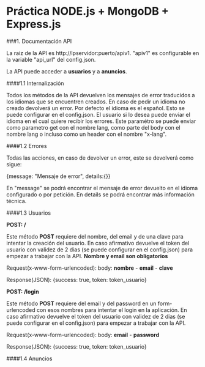 # Práctica NODE.js + MongoDB + Express.js

###1. Documentación API

La raiz de la API es http://ipservidor:puerto/apiv1. "apiv1" es configurable en la variable "api_url" del config.json.

La API puede acceder a **usuarios** y a **anuncios**.

####1.1 Internalización

Todos los métodos de la API devuelven los mensajes de error traducidos a los idiomas que se encuentren creados. En caso de pedir un idioma no creado devolverá un error. Por defecto el idioma es el español. Esto se puede configurar en el config.json.
El usuario si lo desea puede enviar el idioma en el cual quiere recibir los errores. Este paramétro se puede enviar como parametro get con el nombre lang, como parte del body con el nombre lang o incluso como un header con el nombre "x-lang".

####1.2 Errores

Todas las acciones, en caso de devolver un error, este se devolverá como sigue:

{message: "Mensaje de error", details:{}}

En "message" se podrá encontrar el mensaje de error devuelto en el idioma configurado o por petición. En details se podrá encontrar más información técnica.

####1.3 Usuarios

**POST: /** 

Este método **POST** requiere del nombre, del email y de una clave para intentar la creación del usuario. En caso afirmativo devuelve el token del usuario con validez de 2 dias (se puede configurar en el config.json) para empezar a trabajar con la API. **Nombre y email son obligatorios**
	
Request(x-www-form-urlencoded): body: **nombre** - **email** - **clave**

Response(JSON): {success: true, token: token_usuario}

**POST: /login** 

Este método **POST** requiere del email y del password en un form-urlencoded con esos nombres para intentar el login en la aplicación. En caso afirmativo devuelve el token del usuario con validez de 2 dias (se puede configurar en el config.json) para empezar a trabajar con la API.
	
Request(x-www-form-urlencoded): body: **email** - **password**

Response(JSON): {success: true, token: token_usuario}

####1.4 Anuncios



	
